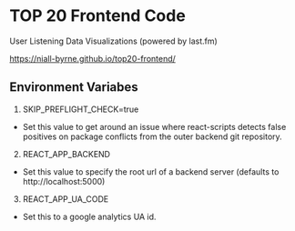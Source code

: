 # TOP 20 Frontend Code

User Listening Data Visualizations (powered by last.fm)

https://niall-byrne.github.io/top20-frontend/

## Environment Variabes

1. SKIP_PREFLIGHT_CHECK=true

- Set this value to get around an issue where react-scripts detects false positives on package conflicts from the outer backend git repository.

2. REACT_APP_BACKEND

- Set this value to specify the root url of a backend server (defaults to http://localhost:5000)

3. REACT_APP_UA_CODE

- Set this to a google analytics UA id.
